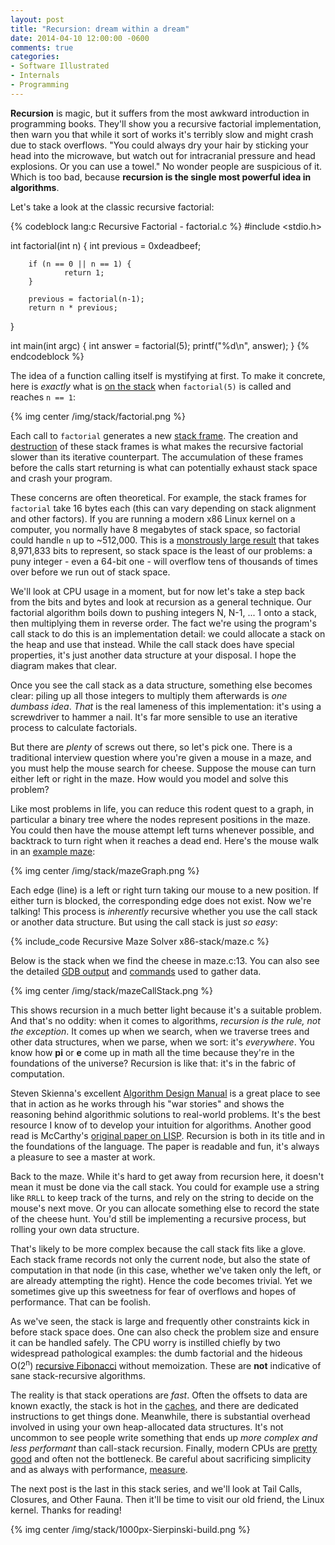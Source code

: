 ```yaml
---
layout: post
title: "Recursion: dream within a dream"
date: 2014-04-10 12:00:00 -0600
comments: true
categories: 
- Software Illustrated
- Internals
- Programming
---
```

**Recursion** is magic, but it suffers from the most awkward introduction in
programming books.  They'll show you a recursive factorial implementation, then
warn you that while it sort of works it's terribly slow and might crash due to
stack overflows.  "You could always dry your hair by sticking your head
into the microwave, but watch out for intracranial pressure and head explosions.
Or you can use a towel." No wonder people are suspicious of it. Which is too
bad, because **recursion is the single most powerful idea in algorithms**. 

Let's take a look at the classic recursive factorial:

{% codeblock lang:c Recursive Factorial - factorial.c %}
#include <stdio.h>

int factorial(int n)
{
        int previous = 0xdeadbeef;      

        if (n == 0 || n == 1) {
                return 1;
        }

        previous = factorial(n-1);
        return n * previous;
}

int main(int argc)
{
        int answer = factorial(5);
        printf("%d\n", answer);
}
{% endcodeblock %}

The idea of a function calling itself is mystifying at first. To make it
concrete, here is _exactly_ what is [on the stack][factorial-gdb] when
`factorial(5)` is called and reaches `n == 1`:

{% img center /img/stack/factorial.png %}

Each call to `factorial` generates a new [stack frame][stack]. The creation and
[destruction][epilogues] of these stack frames is what makes the recursive
factorial slower than its iterative counterpart. The accumulation of these
frames before the calls start returning is what can potentially exhaust stack
space and crash your program. 

These concerns are often theoretical. For example, the stack frames for
`factorial` take 16 bytes each (this can vary depending on stack alignment and
other factors). If you are running a modern x86 Linux kernel on a computer, you
normally have 8 megabytes of stack space, so factorial could handle `n` up to
~512,000. This is a [monstrously large result][factorial512k] that takes
8,971,833 bits to represent, so stack space is the least of our problems: a puny
integer - even a 64-bit one - will overflow tens of thousands of times over
before we run out of stack space.

We'll look at CPU usage in a moment, but for now let's take a step back from the
bits and bytes and look at recursion as a general technique. Our factorial
algorithm boils down to pushing integers N, N-1, ... 1 onto a stack, then
multiplying them in reverse order. The fact we're using the program's call stack
to do this is an implementation detail: we could allocate a stack on the heap
and use that instead. While the call stack does have special properties, it's
just another data structure at your disposal. I hope the diagram makes that
clear.

Once you see the call stack as a data structure, something else becomes clear:
piling up all those integers to multiply them afterwards is *one dumbass idea*.
_That_ is the real lameness of this implementation: it's using a screwdriver to
hammer a nail. It's far more sensible to use an iterative process to calculate
factorials.

But there are _plenty_ of screws out there, so let's pick one. There is
a traditional interview question where you're given a mouse in a maze, and you
must help the mouse search for cheese. Suppose the mouse can turn either left
or right in the maze. How would you model and solve this problem?

Like most problems in life, you can reduce this rodent quest to a graph, in
particular a binary tree where the nodes represent positions in the maze.
You could then have the mouse attempt left turns whenever possible, and
backtrack to turn right when it reaches a dead end. Here's the mouse walk in an
[example maze][maze.h]:

{% img center /img/stack/mazeGraph.png %}

Each edge (line) is a left or right turn taking our mouse to a new position. If
either turn is blocked, the corresponding edge does not exist.  Now we're
talking! This process is _inherently_ recursive whether you use the call stack
or another data structure.  But using the call stack is just _so easy_:

{% include_code Recursive Maze Solver x86-stack/maze.c %}

Below is the stack when we find the cheese in maze.c:13. You can also
see the detailed [GDB output][maze-gdb-output] and [commands][maze-gdb-commands]
used to gather data.

{% img center /img/stack/mazeCallStack.png %}

This shows recursion in a much better light because it's a suitable problem. And
that's no oddity: when it comes to algorithms, _recursion is the rule, not the
exception_. It comes up when we search, when we traverse trees and other data
structures, when we parse, when we sort: it's _everywhere_. You know how **pi**
or **e** come up in math all the time because they're in the foundations of the
universe? Recursion is like that: it's in the fabric of computation.

Steven Skienna's excellent [Algorithm Design Manual][adm] is a great place to
see that in action as he works through his "war stories" and shows the reasoning
behind algorithmic solutions to real-world problems. It's the best resource
I know of to develop your intuition for algorithms.  Another good read is
McCarthy's [original paper on LISP][lisp-paper]. Recursion is both in its title
and in the foundations of the language. The paper is readable and fun, it's
always a pleasure to see a master at work.

Back to the maze. While it's hard to get away from recursion here, it doesn't
mean it must be done via the call stack. You could for example use a string like
`RRLL` to keep track of the turns, and rely on the string to decide on the
mouse's next move. Or you can allocate something else to record the state of the
cheese hunt. You'd still be implementing a recursive process, but rolling your
own data structure.

That's likely to be more complex because the call stack fits like a glove.
Each stack frame records not only the current node, but also the state of
computation in that node (in this case, whether we've taken only the left, or
are already attempting the right). Hence the code becomes trivial. Yet we
sometimes give up this sweetness for fear of overflows and hopes of performance.
That can be foolish.

As we've seen, the stack is large and frequently other constraints kick
in before stack space does. One can also check the problem size and ensure it
can be handled safely. The CPU worry is instilled chiefly by two widespread
pathological examples: the dumb factorial and the hideous O(2<sup>n</sup>)
[recursive Fibonacci][fib] without memoization. These are **not** indicative of
sane stack-recursive algorithms.

The reality is that stack operations are _fast_. Often the offsets to data are
known exactly, the stack is hot in the [caches][caches], and there are dedicated
instructions to get things done. Meanwhile, there is substantial overhead
involved in using your own heap-allocated data structures.  It's not uncommon to
see people write something that ends up _more complex and less performant_ than
call-stack recursion.  Finally, modern CPUs are [pretty good][while-you-wait]
and often not the bottleneck. Be careful about sacrificing simplicity and as
always with performance, [measure][performance].

The next post is the last in this stack series, and we'll look at Tail Calls,
Closures, and Other Fauna. Then it'll be time to visit our old friend, the Linux
kernel. Thanks for reading!

{% img center /img/stack/1000px-Sierpinski-build.png %}

[lisp-paper]: https://github.com/papers-we-love/papers-we-love/blob/master/comp_sci_fundamentals_and_history/recursive-functions-of-symbolic-expressions-and-their-computation-by-machine-parti.pdf
[stack]: /post/journey-to-the-stack "Journey to the Stack"
[epilogues]: /post/epilogues-canaries-buffer-overflows/
[caches]: /post/intel-cpu-caches/
[mark]: http://www.complang.tuwien.ac.at/schani/
[juggling]: http://www.complang.tuwien.ac.at/schani/jugglevids/index.html
[thesis]: http://www.complang.tuwien.ac.at/schani/diplarb.ps
[factorial512k]: https://gist.github.com/gduarte/9944878
[while-you-wait]: /post/what-your-computer-does-while-you-wait/
[maze.h]: https://github.com/gduarte/lkb/blob/master/code/stack/maze.h
[maze-gdb-output]: https://github.com/gduarte/lkb/blob/master/code/stack/maze-gdb-output.txt
[maze-gdb-commands]: https://github.com/gduarte/lkb/blob/master/code/stack/maze-gdb-commands.txt
[factorial-gdb]: https://github.com/gduarte/lkb/blob/master/code/stack/factorial-gdb-output.txt
[performance]: /post/performance-is-a-science
[adm]: http://www.amazon.com/Algorithm-Design-Manual-Steven-Skiena/dp/1848000693/
[fib]: http://stackoverflow.com/questions/360748/computational-complexity-of-fibonacci-sequence
